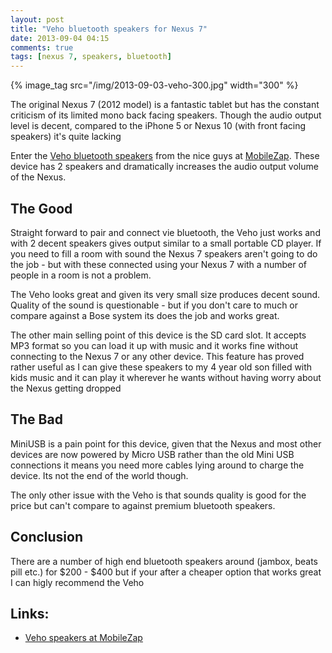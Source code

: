 ```yaml
---
layout: post
title: "Veho bluetooth speakers for Nexus 7"
date: 2013-09-04 04:15
comments: true
tags: [nexus 7, speakers, bluetooth]
---
```


{% image_tag src="/img/2013-09-03-veho-300.jpg" width="300" %}

The original Nexus 7 (2012 model) is a fantastic tablet but has the constant criticism of its limited mono back facing speakers.  Though the audio output level is decent,
compared to the iPhone 5 or Nexus 10 (with front facing speakers) it's quite lacking

Enter the [Veho bluetooth speakers][Veho] from the nice guys at [MobileZap][Zap].  These device has 2 speakers and dramatically increases the audio output volume of the Nexus. 

<!--more-->
## The Good

Straight forward to pair and connect vie bluetooth, the Veho just works and with 2 decent speakers gives output similar to a small portable CD player. 
If you need to fill a room with sound the Nexus 7 speakers aren't going to do the job - but with these connected using your Nexus 7 with a number of people in a room is not a problem.

The Veho looks great and given its very small size produces decent sound. Quality of the sound is questionable - but if you don't care to much or compare against a Bose system its does the job and works great.

The other main selling point of this device is the SD card slot. It accepts MP3 format so you can load it up with music and it works fine without connecting to the Nexus 7 or any other device.
This feature has proved rather useful as I can give these speakers to my 4 year old son filled with kids music and it can play it wherever he wants without having worry about the Nexus getting dropped

## The Bad

MiniUSB is a pain point for this device, given that the Nexus and most other devices are now powered by Micro USB rather than the old Mini USB connections  it means you need more cables lying around to 
charge the device.  Its not the end of the world though.

The only other issue with the Veho is that sounds quality is good for the price but can't compare to against premium bluetooth speakers.

## Conclusion

There are a number of high end bluetooth speakers around (jambox, beats pill etc.) for $200 - $400 but if your after a cheaper option that works great I can higly recommend the Veho

## Links:

* [Veho speakers at MobileZap][Veho]

[Zap]: http://www.mobilezap.com.au/10059/stereo-speakers.htm
[Veho]: http://www.mobilezap.com.au/37364-veho-360-m4-bluetooth-wireless-speaker.htm
